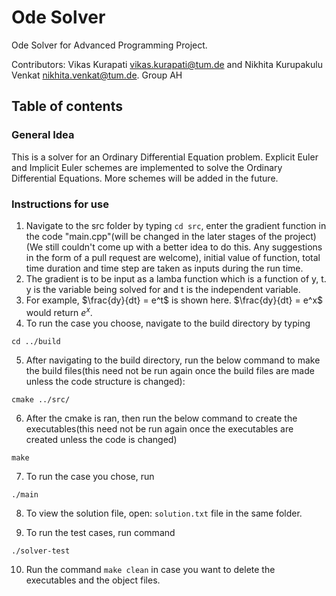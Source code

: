 # Ode Solver

Ode Solver for Advanced Programming Project.

Contributors: Vikas Kurapati <vikas.kurapati@tum.de> and Nikhita Kurupakulu Venkat <nikhita.venkat@tum.de>. Group AH
 
 ## Table of contents

 ### General Idea
 This is a solver for an Ordinary Differential Equation problem. Explicit Euler and Implicit Euler schemes are implemented to solve the Ordinary Differential Equations. More schemes will be added in the future. 

 ### Instructions for use
 1. Navigate to the src folder by typing `cd src`, enter the gradient function in the code "main.cpp"(will be changed in the later stages of the project)(We still couldn't come up with a better idea to do this. Any suggestions in the form of a pull request are welcome), initial value of function, total time duration and time step are taken as inputs during the run time.
 2. The gradient is to be input as a lamba function which is a function of y, t. y is the variable being solved for and t is the independent variable.
 3. For example, $`\frac{dy}{dt} = e^t`$ is shown here. $`\frac{dy}{dt} = e^x`$ would return $`e^x`$.
 4. To run the case you choose, navigate to the build directory by typing
```
cd ../build
```
 5. After navigating to the build directory, run the below command to make the build files(this need not be run again once the build files are made unless the code structure is changed): 
```
cmake ../src/
```
 6. After the cmake is ran,  then run the below command to create the executables(this need not be run again once the executables are created unless the code is changed)
```
make
``` 
 7. To run the case you chose, run 
```
./main
```
 8. To view the solution file, open: `solution.txt` file in the same folder.

 9. To run the test cases, run command 
```
./solver-test
```

 10. Run the command `make clean` in case you want to delete the executables and the object files.
